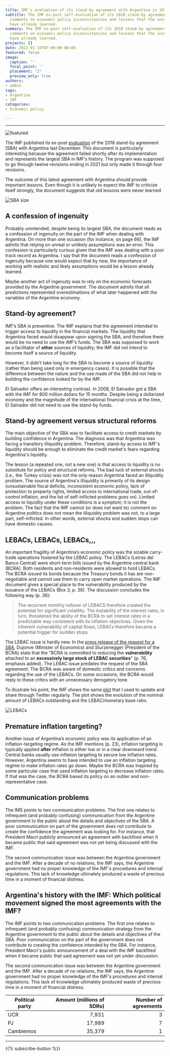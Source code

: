 ```yaml
---
title: IMF's evaluation of its stand-by agreement with Argentina in 2018
subtitle: The IMF ex-post self-evaluation of its 2018 stand-by agreement with Argentina
  comments on economic policy inconsistencies and lessons that the institution should
  have already learned.
summary: The IMF ex-post self-evaluation of its 2018 stand-by agreement with Argentina
  comments on economic policy inconsistencies and lessons that the institution should
  have already learned.
projects: []
date: 2022-01-10T07:00:00-06:00
featured: false
image:
  caption: ''
  focal_point: ''
  placement: "2"
  preview_only: true
authors:
- admin
tags:
- Argentina
- IMF
categories:
- Economic policy

---
```

***

![featured](featured.jpg)

The IMF published its ex-post [evaluation](https://www.imf.org/en/Publications/CR/Issues/2021/12/22/Argentina-Ex-Post-Evaluation-of-Exceptional-Access-Under-the-2018-Stand-By-Arrangement-511289) of the 2018 stand-by agreement (SBA) with Argentina last December. This document is particularly interesting because the agreement failed shortly after its implementation and represents the largest SBA in IMF’s history. The program was supposed to go through twelve revisions ending in 2021 but only made it through four revisions.

The outcome of this latest agreement with Argentina should provide important lessons. Even though it is unlikely to expect the IMF to criticize itself strongly, the document suggests that old lessons were never learned

![SBA size](IMF-SBA-Size.png)

## A confession of ingenuity

Probably unintended, despite being its largest SBA, the document reads as a confession of ingenuity on the part of the IMF when dealing with Argentina. On more than one occasion (for instance, on page 66), the IMF admits that relying on unreal or unlikely assumptions was an error. This confession is particularly curious given that the IMF was dealing with a poor track record as Argentina. I say that the document reads a confession of ingenuity because one would expect that by now, the importance of working with realistic and likely assumptions would be a lesson already learned.

Maybe another act of ingenuity was to rely on the economic forecasts provided by the Argentine government. The document admits that all predictions represented overestimations of what later happened with the variables of the Argentine economy.

## Stand-by agreement?

IMF’s SBA is preventive. The IMF explains that the agreement intended to trigger access to liquidity in the financial markets. The liquidity that Argentina faced would disappear upon signing the SBA, and therefore there would be no need to use the IMF’s funds. The SBA was supposed to work as a facilitator of **other** sources of liquidity; the IMF did not intend to become itself a source of liquidity.

However, it didn’t take long for the SBA to become a source of liquidity (rather than being used only in emergency cases). It is possible that the difference between the nature and the use made of the SBA did not help in building the confidence looked for by the IMF.

El Salvador offers an interesting contrast. In 2008, El Salvador got a SBA with the IMF for 800 million dollars for 15 months. Despite being a dollarized economy and the magnitude of the international financial crisis at the time, El Salvador did not need to use the stand-by funds.

## Stand-by agreement versus structural reforms

The main objective of the SBA was to facilitate access to credit markets by building confidence in Argentina. The diagnosis was that Argentina was facing a transitory illiquidity problem. Therefore, stand-by access to IMF's liquidity should be enough to eliminate the credit market's fears regarding Argentina's liquidity.

The lesson (a repeated one, not a new one) is that access to liquidity is no substitute for policy and structural reforms. The bad luck of external shocks (i.e., the Turkey crisis) was not the only reason Argentina faced an illiquidity problem. The source of Argentina's illiquidity is primarily of its design (unsustainable fiscal deficits, inconsistent economic policy, lack of protection to property rights, limited access to international trade, out-of-control inflation, and the list of self-inflicted problems goes on). Limited access to liquidity under these conditions is a symptom; it is not the problem. The fact that the IMF cannot (or does not want to) comment on Argentine politics does not mean the illiquidity problem was not, to a large part, self-inflicted. In other words, external shocks and sudden stops can have domestic causes.

## LEBACs, LEBACs, LEBACs,,,

An important fragility of Argentina’s economic policy was the sizable carry-trade operations fostered by the LEBAC policy. The LEBACs (Letras del Banco Central) were short-term bills issued by the Argentine central bank (BCRA). Both residents and non-residents were allowed to hold LEBACs. The BCRA issued its bonds because the Treasury bonds it has are non-negotiable and cannot use them to carry open market operations. The IMF document gives a special place to the vulnerability produced by the issuance of the LEBACs (Box 3, p. 36). The discussion concludes the following way (p. 36):

> The recurrent monthly rollover of LEBACS therefore created the potential for significant volatility. The instability of the interest rates, in turn, threatened the ability of the BCRA to set interest rates in a predictable way consistent with its inflation objectives. Given the inherent vulnerability of capital flows, LEBACs therefore became a potential trigger for sudden stops.

The LEBAC issue is hardly new. In the [press release of the request for a SBA](https://www.imf.org/en/Publications/CR/Issues/2018/07/13/Argentina-Request-for-Stand-By-Arrangement-Press-Release-and-Staff-Report-46078), Dujonve (Minister of Economics) and Sturzenegger (President of the BCRA) state that the "BCRA is committed to reducing the **vulnerability** attached to an **excessively large stock of LEBAC securities**" (p. 76, emphasis added). The LEBAC issue predates the request of the SBA agreement. The BCRA was aware of domestic critics and concerns regarding the use of the LEBACs. On some occasions, the BCRA would reply to these critics with an unnecessary derogatory tone.

To illustrate his point, the IMF shows the same [plot](https://www.elhubeconomico.com/graficos/02_agregados_monetarios/#gr%C3%A1fico-6-pasivos-del-bcra) that I used to update and share through Twitter regularly. The plot shows the evolution of the nominal amount of LEBACs outstanding and the LEBAC/monetary base ratio.

![LEBACs](IMF-LEBACs.png)

## Premature inflation targeting?

Another issue of Argentina’s economic policy was its application of an inflation-targeting regime. As the IMF mentions (p. 23), inflation targeting is typically applied **after** inflation is either low or in a clear downward trend. Central banks usually use inflation targeting to secure low inflation rates. However, Argentina seems to have intended to use an inflation targeting regime to make inflation rates go down. Maybe the BCRA was inspired by some particular case that used inflation targeting to decrease inflation rates. If that was the case, the BCRA based its policy on an outlier and non-representative case.

## Communication problems

The IMS points to two communication problems. The first one relates to infrequent (and probably confusing) communication from the Argentine government to the public about the details and objectives of the SBA. A poor communication on part of the government does not contribute to create the confidence the agreement was looking for. For instance, that President Macri publicly announced an agreement with backfired when it became public that said agreement was not yet being discussed with the IMF.

The second communication issue was between the Argentina government and the IMF. After a decade of no relations, the IMF says, the Argentine government had no proper knowledge of the IMF's procedures and internal regulations. This lack of knowledge ultimately produced a waste of precious time in a moment of financial distress.

## Argentina's history with the IMF: Which political movement signed the most agreements with the IMF?

The IMF points to two communication problems. The first one relates to infrequent (and probably confusing) communication strategy from the Argentine government to the public about the details and objectives of the SBA. Poor communication on the part of the government does not contribute to creating the confidence intended by the SBA. For instance, President Macri's public announcement of a deal with the IMF backfired when it became public that said agreement was not yet under discussion.

The second communication issue was between the Argentine government and the IMF. After a decade of no relations, the IMF says, the Argentine government had no proper knowledge of the IMF's procedures and internal regulations. This lack of knowledge ultimately produced waste of precious time in a moment of financial distress.

| Political party | Amount (millions of SDRs) | Number of agreements |
| --- | ---: | ---: |
| UCR | 7,931 | 3 |
| PJ | 17,989 | 7 |
| Cambiemos | 35,379 | 1 |

***

{{% subscribe-button %}}